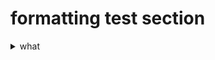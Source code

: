# formatting test section

<details>
  <summary> what </summary>

## header

#### small header

**formatting** *formatting*




# Teaching & Outreach

In general, I believe we learn best by doing. When I'm teaching, I strive to create a mutually supportive, respectful, and empathetic environment where students and mentees feel empowered to try new things, make mistakes, and learn in the process. I've taught in this way in the classroom, in the lab, and in the field, and look forward to building more experiential, collaborative, and engaging programs in the future. Some details and examples of past teaching and outreach are below.

---

<details>
<summary><b><font size="+2">Workshops</font></b></summary>


In August 2023, I led a workshop at the annual ESA meeting in Portland titled *"An introduction to estimating ecological change with the USDA Forest Service FIA database"*, together with USFS scientists Harold Zald and Jane Terzibashian, and University of Maine PhD student Bailey McLaughlin. The FIA database is an incredibly rich source of ecological data, but can be complicated and intimidating for new users. The goal of the workshop was to "demystify" the database, provide background on the data, provide tools for new users, and help ecologists avoid common mistakes and pitfalls.

The workshop was paired with an organized talk session that highlighted new and innovative uses of the FIA database for global change ecology. Both sessions were well-attended and well-received, and we look forward to building on them in the future! All workshop materials can be found in [this GitHub repository.](daniel-perret/FIA-workshop-ESA2023)

<img src="../images/fia_workshop.JPG?raw=true"/>

</details>

---

<details>
<summary><b><font size="+2">Guest lectures</font></b></summary>


**Biol1470, Conservation Biology**,*Brown University*

- *Wildlife Management*, Fall 2021 
- *Wildlife Management*, Fall 2020 
- *Wildlife, Climate, & Conservation*, Fall 2019 
- *Niches, Tree-rings, and Climate*, Fall 2019

**Bio 42, Ecology**, *Brown University* 

- *Dendroecology* (field and classroom), Spring 2019

</details>

---

<details>
<summary><b><font size="+2">Mentoring</font></b></summary>


I've had numerous opportunities to mentor and train undergraduate researchers, both in the field and in the lab. I was the graduate student mentor for *Morgan Florsheim's* 2020 undergraduate Honors thesis at Brown University, titled *Understanding the role of adventive populations in tree species' ability to track climate change*, training and mentoring her in dendroecological field work, lab techniques, and analysis. I've also trained multiple other undergraduates in how to prepare, process, and cross-date tree-ring samples for ecological analyses. Other undergraduates that I trained in the use of GIS software for ecology are now using those skills as professional geospatial analysts and field ecologists.

<figure>
<img src="../images/morgan_field.jpg?raw=true"/>
<figcaption>Teaching tree-ring sampling skills in the field</figcaption>
</figure>

<br>

<figure>
<img src="../images/lab_teaching.jpg?raw=true"/>
<figcaption>Teaching dendro lab skills to undergraduates</figcaption>
</figure>

</details>

---

<details>
<summary><b><font size="+2">Teaching assistantships</font></b></summary>


**Conservation Biology (Biol 1470)**, *Brown University*
Teaching assistant, Fall 2020

**Conservation Biology (Biol 1470)**, *Brown University*
Teaching assistant, Fall 2017

</details>

---

<details>
<summary><b><font size="+2">Other</font></b></summary>


Here's a fun video put together about a grizzly bear encounter we had while doing wildlife fieldwork in Yellowstone National Park. This video is being used in visitor centers, staff trainings, and other contexts to help teach about bear spray use and preparedness:

<iframe width="560" height="315" src="https://www.youtube.com/embed/WGtrhatX8LA?si=i3M-hZieaVkrllJr" data-external= "1" title="YouTube video player" frameborder="0" allow="accelerometer; autoplay; clipboard-write; encrypted-media; gyroscope; picture-in-picture; web-share" allowfullscreen></iframe>

</details>

